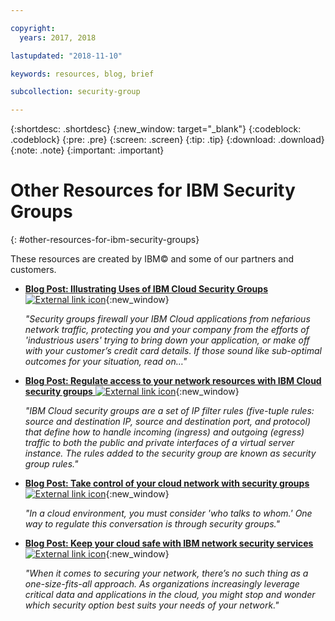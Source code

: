 ```yaml
---

copyright:
  years: 2017, 2018

lastupdated: "2018-11-10"

keywords: resources, blog, brief

subcollection: security-group

---
```


{:shortdesc: .shortdesc}
{:new_window: target="_blank"}
{:codeblock: .codeblock}
{:pre: .pre}
{:screen: .screen}
{:tip: .tip}
{:download: .download}
{:note: .note}
{:important: .important}

# Other Resources for IBM Security Groups
{: #other-resources-for-ibm-security-groups}

These resources are created by IBM© and some of our partners and customers.

* [**Blog Post: Illustrating Uses of IBM Cloud Security Groups** ![External link icon](../../icons/launch-glyph.svg "External link icon")](https://www.ibm.com/blogs/bluemix/2018/05/illustrating-uses-ibm-cloud-security-groups/){:new_window}

    *"Security groups firewall your IBM Cloud applications from nefarious network traffic, protecting you and your company from the efforts of 'industrious users' trying to bring down your application, or make off with your customer’s credit card details. If those sound like sub-optimal outcomes for your situation, read on…"*

* [**Blog Post: Regulate access to your network resources with IBM Cloud security groups** ![External link icon](../../icons/launch-glyph.svg "External link icon")](https://www.ibm.com/blogs/bluemix/2017/09/network-security-groups/){:new_window}

    *"IBM Cloud security groups are a set of IP filter rules (five-tuple rules: source and destination IP, source and destination port, and protocol) that define how to handle incoming (ingress) and outgoing (egress) traffic to both the public and private interfaces of a virtual server instance. The rules added to the security group are known as security group rules."*

* [**Blog Post: Take control of your cloud network with security groups** ![External link icon](../../icons/launch-glyph.svg "External link icon")](https://www.ibm.com/blogs/bluemix/2017/11/security-groups/){:new_window}

    *"In a cloud environment, you must consider 'who talks to whom.' One way to regulate this conversation is through security groups."*

* [**Blog Post: Keep your cloud safe with IBM network security services** ![External link icon](../../icons/launch-glyph.svg "External link icon")](https://www.ibm.com/blogs/bluemix/2017/09/keep-cloud-safe-ibm-network-security-services/){:new_window}

    *"When it comes to securing your network, there’s no such thing as a one-size-fits-all approach. As organizations increasingly leverage critical data and applications in the cloud, you might stop and wonder which security option best suits your needs of your network."*
